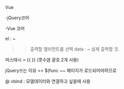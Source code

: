 Vue

-jQuery코어
<script src="https://ajax.googleapis.com/ajax/libs/jquery/3.5.1/jquery.min.js"></script>
-Vue 코어
<script src="https://cdn.jsdelivr.net/npm/vue/dist/vue.js"></script>

el : ~
>>출력할 엘리먼트를 선택
data : ~
>>실제 출력할 것.

머스태시 > {{ }} (콧수염 괄호 2개 사용)

jQuery쓰는 이유 << $(func ~~ 페이지가 로드되어야하므로

@
vbind : 모델데이터와 연결하고 싶을때 사용
